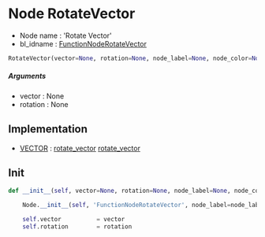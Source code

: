 # Node RotateVector

- Node name : 'Rotate Vector'
- bl_idname : [FunctionNodeRotateVector](https://docs.blender.org/api/current/bpy.types.FunctionNodeRotateVector.html)


``` python
RotateVector(vector=None, rotation=None, node_label=None, node_color=None)
```
##### Arguments

- vector : None
- rotation : None

## Implementation

- [VECTOR](/docs/GeoNodes/socket_VECTOR.md) : [rotate_vector](/docs/GeoNodes/socket_VECTOR.md#rotate_vector) [rotate_vector](/docs/GeoNodes/socket_VECTOR.md#rotate_vector)

## Init

``` python
def __init__(self, vector=None, rotation=None, node_label=None, node_color=None):

    Node.__init__(self, 'FunctionNodeRotateVector', node_label=node_label, node_color=node_color)

    self.vector          = vector
    self.rotation        = rotation
```

